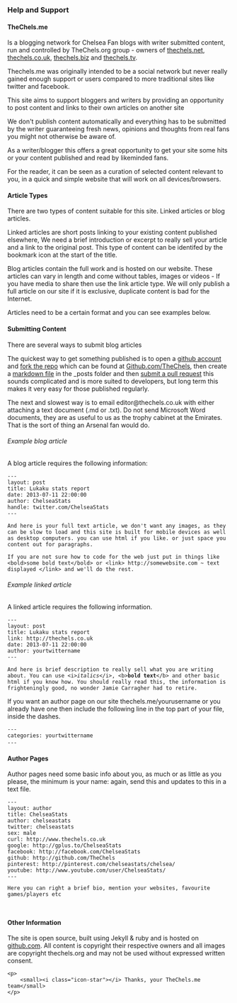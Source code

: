 <div class="content">
<h3><i class="icon-question-sign"></i> Help and Support</h3>

<h4 id="who">TheChels.me</h4>    
<p>Is a blogging network for Chelsea Fan blogs with writer submitted content, run and controlled by TheChels.org group - owners of 
    <a href="http://www.thechels.net">thechels.net</a>, <a href="http://www.thechels.co.uk">thechels.co.uk</a>,
    <a href="http://www.thechels.biz">thechels.biz</a> and  <a href="http://www.thechels.tv">thechels.tv</a>.</p>

<p>Thechels.me was originally intended to be a social network but never really gained enough support or users compared to more traditional sites like twitter and facebook.</p>

<p>This site aims to support bloggers and writers by providing an opportunity to post content and links to their own articles on another site</p> 

<p>We don't publish content automatically and everything has to be submitted by the writer guaranteeing fresh news, opinions and thoughts from real fans you might not otherwise be aware of.</p>
    
<p>As a writer/blogger this offers a great opportunity to get your site some hits or your content published and read by likeminded fans.</p>
<p>For the reader, it can be seen as a curation of selected content relevant to you, in a quick and simple website that will work on all devices/browsers.</p>
    

<h4 id="art">Article Types</h4>

<p>There are two types of content suitable for this site. Linked articles or blog articles.</p>

<p><i class="icon-bookmark"></i> Linked articles are short posts linking to your existing content published elsewhere, We need a brief introduction or excerpt to really sell your article and a link to the original post.
This type of content can be identifed by the bookmark icon at the start of the title.</p>

<p>Blog articles contain the full work and is hosted on our website. These articles can vary in length and come without tables, images or videos - If you have media to share then use the link article type. We will only publish a full article on our site if it is exclusive, duplicate content is bad for the Internet.</p>

<p>Articles need to be a certain format and you can see examples below.</p>



<h4 id="sub">Submitting Content</h4>
    
<p>There are several ways to submit blog articles</p>

<p>The quickest way to get something published is to open a <a href="https://github.com/">github account</a> 
and <a href="https://help.github.com/articles/fork-a-repo">fork the repo</a> which can be found 
at <a href="http://github.com/thechels/thechels.github.io">Github.com/TheChels</a>, then create 
a <a href="http://daringfireball.net/projects/markdown/basics">markdown file</a> in the _posts folder
and then <a href="https://help.github.com/articles/using-pull-requests">submit a pull request</a> this sounds 
complicated and is more suited to developers, but long term this makes it very easy for those published regularly.</p>

<p>The next and slowest way is to email editor@thechels.co.uk with either attaching a text document (.md or .txt). 
Do not send Microsoft Word documents, they are as useful to us as the trophy cabinet at the Emirates. 
That is the sort of thing an Arsenal fan would do.</p>

  
<h4 id="blog"></h4>    
<h6 id="exblog">Example blog article</h6>
<p>A blog article requires the following information:</p>

<pre>
<code>---
layout: post
title: Lukaku stats report
date: 2013-07-11 22:00:00
author: ChelseaStats
handle: twitter.com/ChelseaStats
---

And here is your full text article, we don't want any images, as they can be slow to load and this site is built for mobile devices as well as desktop computers. you can use html if you like. or just space you content out for paragraphs.

If you are not sure how to code for the web just put in things like &lt;bold&gt;some bold text&lt;/bold&gt; or &lt;link&gt; http://somewebsite.com ~ text displayed &lt;/link&gt; and we'll do the rest.
</code></pre>   
    
<h4 id="link"></h4>    
<h6 id="exlink">Example linked article</h6>
<p>A linked article requires the following information.</p>
    
<pre>
<code>---
layout: post
title: Lukaku stats report
link: http://thechels.co.uk
date: 2013-07-11 22:00:00
author: yourtwittername
---

And here is brief description to really sell what you are writing about. You can use &lt;i&gt;<i>italics</i>&lt;/i&gt;, &lt;b&gt;<b>bold text</b>&lt;/b&gt; and other basic html if you know how. You should really read this, the information is frighteningly good, no wonder Jamie Carragher had to retire.
</code></pre>


<p>If you want an author page on our site thechels.me/yourusername or you already have one then include the following line in the top part of your file, inside the dashes.</p>

<pre>
<code>---
categories: yourtwittername
---</code>	
</pre>


<h4 id="author">Author Pages</h4>
<p>Author pages need some basic info about you, as much or as little as you please, the minimum is your name: again, send this and updates to this in a text file.</p>

<pre>
<code>---
layout: author
title: ChelseaStats
author: chelseastats
twitter: chelseastats
sex: male
curl: http://www.thechels.co.uk
google: http://gplus.to/ChelseaStats
facebook: http://facebook.com/ChelseaStats
github: http://github.com/TheChels
pinterest: http://pinterest.com/chelseastats/chelsea/
youtube: http://www.youtube.com/user/ChelseaStats/
---
<p>Here you can right a brief bio, mention your websites, favourite games/players etc</p></code>
</pre>
    
<h4 id="other">Other Information</h4>

<p>The site is open source, built using Jekyll & ruby and is hosted on 
<a href="http://github.com/TheChels">github.com</a>. All content is copyright their respective 
owners and all images are copyright thechels.org and may not be used without expressed written consent.</p>

    <p>
        <small><i class="icon-star"></i> Thanks, your TheChels.me team</small>
    </p>
</div>
